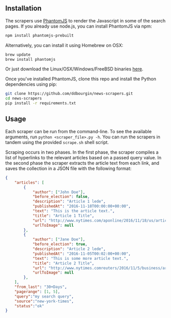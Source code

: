## Installation
The scrapers use [PhantomJS](http://phantomjs.org/) to render the Javascript in some of the search pages. If you already use node.js, you can install PhantomJS via npm:

```bash
npm install phantomjs-prebuilt
```

Alternatively, you can install it using Homebrew on OSX:
```bash
brew update
brew install phantomjs
```

Or just download the Linux/OSX/Windows/FreeBSD binaries [here](http://phantomjs.org/download.html).

Once you've installed PhantomJS, clone this repo and install the Python dependencies using pip:

```bash
git clone https://github.com/ddbourgin/news-scrapers.git
cd news-scrapers
pip install -r requirements.txt
```

## Usage
Each scraper can be run from the command-line. To see the available arguments, run `python <scraper_file>.py -h`. You can run the scrapers in tandem using the provided `scrape.sh` shell script.

Scraping occurs in two phases. In the first phase, the scraper compiles a list of hyperlinks to the relevant articles based on a passed query value. In the second phase the scraper extracts the article text from each link, and saves the collection in a JSON file with the following format:

```json
{
    "articles": [
        {
            "author": ["John Doe"],
            "before_election": false,
            "description": "Article 1 lede",
            "publishedAt": "2016-11-18T00:00:00+00:00",
            "text": "This is the article text.",
            "title": "Article 1 Title",
            "url": "http://www.nytimes.com/aponline/2016/11/18/us/article-1.html",
            "urlToImage": null
        },
        {
            "author": ["Jane Doe"],
            "before_election": true,
            "description": "Article 2 lede",
            "publishedAt": "2016-11-05T00:02:00+00:00",
            "text": "This is some more article text.",
            "title": "Article 2 Title",
            "url": "http://www.nytimes.comreuters/2016/11/5/business/article-2.html",
            "urlToImage": null
        },        
    ],
    "from_last": "30+Days",
    "pagerange": [1, 5],
    "query":"my search query",
    "source":"new-york-times",
    "status":"ok"
}
```

